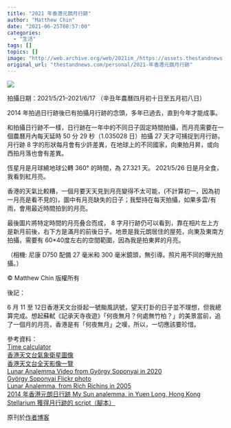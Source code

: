 ```yaml
---
title: "2021 年香港元朗月行跡"
author: "Matthew Chin"
date: "2021-06-25T08:57:00"
categories:
  - "生活"
tags: []
topics: []
image: "http://web.archive.org/web/2021im_/https://assets.thestandnews.com/media/photos/moon-analemma-new-edited-2-small-2_yvwmz.jpeg"
original_url: "thestandnews.com/personal/2021-年香港元朗月行跡"
---
```

![](http://web.archive.org/web/2021im_/https://assets.thestandnews.com/media/photos/moon-analemma-new-edited-2-small-2_yvwmz.jpeg)

拍攝日期：2021/5/21–2021/6/17 （辛丑年農曆四月初十日至五月初八日）

2014 年拍過日行跡後已有拍攝月行跡的念頭，多年已過去，直到今年才能成事。

和拍攝日行跡不一樣，日行跡在一年中的不同日子固定時間拍攝，而月亮需要在一個農曆月內每天延時 50 分 29 秒（1.035028 日）拍攝 27 天才可捕捉到月行跡。月行跡 8 字的形狀每月會有少許差異，在地球上的不同國家，向東拍月昇，或向西拍月落也會有差異。

恆星月是月球繞地球公轉 360° 的時間，為 27.321 天。 2021/5/26 日是月全食，我看到紅月亮。

香港的天氣比較糟，一個月要天天見到月亮變得不太可能，(不計算初一，因為初一月亮是看不見的)，圖中有月亮缺失的日子；我堅持在每天拍攝，如果多雲/有雨，會用最近時間拍到的月亮。

最後圖片將特定時間的月亮叠合而成， 8 字月行跡仍可以看到，靠在相片左上方是新月前後，右下方是滿月的前後日子。地景是我元朗居住的屋苑，向東及東南方拍攝，需要有 60\*40度左右的空間範圍，因為我是拍東昇的月亮。

（相機: 尼康 D750 配備 27 毫米和 300 毫米鏡頭，無引導。照片用不同的曝光拍攝。）

© Matthew Chin 版權所有 

後記：

6 月 11 至 12日香港天文台掛起一號颱風訊號，望天打卦的日子並不理想，但我總算完成。想起蘇軾《記承天寺夜遊》「何夜無月？何處無竹柏？」的美景當前，追了一個月的月亮，香港是有「何夜無月」之嘆，所以，一切應該要珍惜。

參考資料：  
[Time calculator](http://web.archive.org/web/20211229133509/https://www.calculator.net/time-calculator.html)  
[香港天文台氣象衛星圖像](http://web.archive.org/web/20211229133509/https://www.hko.gov.hk/tc/wxinfo/intersat/satellite/sate.htm)  
[香港天文台全天影像一覽](http://web.archive.org/web/20211229133509/https://www.hko.gov.hk/tc/gts/astronomy/site_all.htm)  
[Lunar Analemma Video from György Soponyai in 2020](http://web.archive.org/web/20211229133509/https://youtu.be/6euyU6fxUKE)  
[György Soponyai Flickr photo](http://web.archive.org/web/20211229133509/https://www.flickr.com/photos/vanamonde81/49859483963/)  
[Lunar Analemma, from Rich Richins in 2005](http://web.archive.org/web/20211229133509/http://www.enchantedskies.net/LunarAnalemma.htm)  
[2014 年香港元朗日行跡 My Sun analemma, in Yuen Long, Hong Kong](http://web.archive.org/web/20211229133509/http://matthew-chin.blogspot.com/2021/03/8.html?m=0)  
[Stellarium 獲得月行跡的 script（腳本）](http://web.archive.org/web/20211229133509/http://matthew-chin.blogspot.com/2021/06/stellarium-script.html?m=0)

原刊於[作者博客](http://web.archive.org/web/20211229133509/https://matthew-chin.blogspot.com/2021/06/2021-lunar-analemma-in-yuen-long-hong.html)